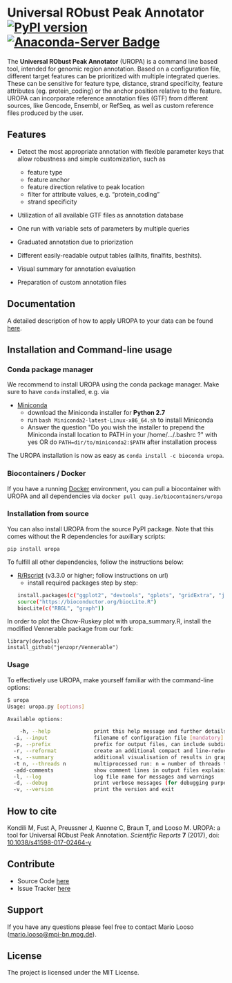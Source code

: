 Universal RObust Peak Annotator [![PyPI version](https://badge.fury.io/py/uropa@2x.png)](https://badge.fury.io/py/uropa) [![Anaconda-Server Badge](https://anaconda.org/bioconda/uropa/badges/installer/conda.svg)](https://conda.anaconda.org/bioconda)
=======================================

The **Universal RObust Peak Annotator** (UROPA) is a command line based tool, intended for genomic region
annotation. Based on a configuration file, different target features can be prioritized with multiple integrated queries.
These can be sensitive for feature type, distance, strand specificity, feature attributes (eg. protein_coding) or the anchor position relative to the feature.
UROPA can incorporate reference annotation files (GTF) from different sources, like Gencode, Ensembl, or RefSeq,
as well as custom reference files produced by the user.

Features
--------

-  Detect the most appropriate annotation with flexible parameter keys that allow
   robustness and simple customization, such as

   -  feature type
   -  feature anchor
   -  feature direction relative to peak location
   -  filter for attribute values, e.g. “protein\_coding”
   -  strand specificity

-  Utilization of all available GTF files as annotation database
-  One run with variable sets of parameters by multiple queries
-  Graduated annotation due to priorization
-  Different easily-readable output tables (allhits, finalfits, besthits).
-  Visual summary for annotation evaluation
-  Preparation of custom annotation files

Documentation
--------------
A detailed description of how to apply UROPA to your data can be found [here](http://uropa-manual.readthedocs.io/).

Installation and Command-line usage
------------------------------------

### Conda package manager

We recommend to install UROPA using the conda package manager. Make sure to have `conda` installed, e.g. via

- [Miniconda](https://conda.io/miniconda.html)
	- download the Miniconda installer for **Python 2.7**
	- run ```bash Miniconda2-latest-Linux-x86_64.sh``` to install Miniconda
	- Answer the question "Do you wish the installer to prepend the Miniconda install location to PATH in your /home/.../.bashrc ?" with yes
		OR do ```PATH=dir/to/miniconda2:$PATH``` after installation process

The UROPA installation is now as easy as ```conda install -c bioconda uropa```.

### Biocontainers / Docker

If you have a running [Docker](docker.com) environment, you can pull a biocontainer with UROPA and all dependencies via
`docker pull quay.io/biocontainers/uropa`

### Installation from source

You can also install UROPA from the source PyPI package. Note that this comes without the R dependencies for auxillary scripts:

`pip install uropa`

To fulfill all other dependencies, follow the instructions below:

- [R/Rscript](http://www.r-project.org/) (v3.3.0 or higher; follow instructions on url)
	- install required packages step by step:
	```bash
	install.packages(c("ggplot2", "devtools", "gplots", "gridExtra", "jsonlite", "VennDiagram", "getopt", "tidyr", "UpSetR"))
	source("https://bioconductor.org/biocLite.R")
	biocLite(c("RBGL", "graph"))
  ```

In order to plot the Chow-Ruskey plot with uropa_summary.R, install the modified Vennerable package from our fork:

```
library(devtools)
install_github("jenzopr/Vennerable")
```

### Usage

To effectively use UROPA, make yourself familiar with the command-line options:

```bash
$ uropa                   
Usage: uropa.py [options]          

Available options:

	-h, --help             	print this help message and further details on the configuration file
  -i, --input            	filename of configuration file [mandatory]
  -p, --prefix           	prefix for output files, can include subdirectories [basename of --input]
  -r, --reformat         	create an additional compact and line-reduced table as result file
  -s, --summary          	additional visualisation of results in graphical format will be created
  -t n, --threads n      	multiprocessed run: n = number of threads to run annotation process
  -add-comments          	show comment lines in output files explaining the columns
  -l, --log              	log file name for messages and warnings
  -d, --debug            	print verbose messages (for debugging purposes)
  -v, --version          	print the version and exit
```

How to cite
-----------

Kondili M, Fust A, Preussner J, Kuenne C, Braun T, and Looso M. UROPA: a tool for Universal RObust Peak Annotation. *Scientific Reports* **7** (2017), doi: [10.1038/s41598-017-02464-y](https://www.nature.com/articles/s41598-017-02464-y)

Contribute
----------

* Source Code [here](https://github.molgen.mpg.de/loosolab/UROPA)
* Issue Tracker [here](https://github.molgen.mpg.de/loosolab/UROPA/issues)

Support
-------

If you have any questions please feel free to contact Mario Looso (mario.looso@mpi-bn.mpg.de).

License
-------

The project is licensed under the MIT License.
